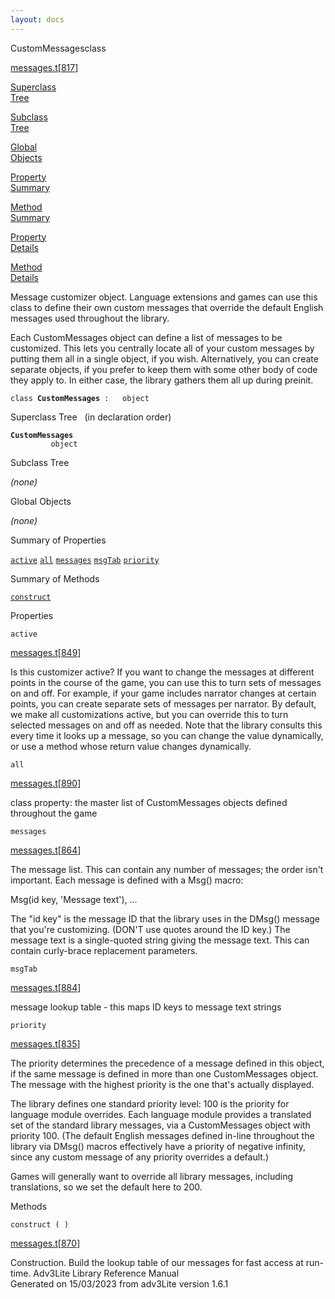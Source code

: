 ```yaml
---
layout: docs
---
```

<span class="title">CustomMessages</span><span class="type">class</span>

[messages.t](../file/messages.t.html)\[[817](../source/messages.t.html#817)\]

[Superclass  
Tree](#_SuperClassTree_)

[Subclass  
Tree](#_SubClassTree_)

[Global  
Objects](#_ObjectSummary_)

[Property  
Summary](#_PropSummary_)

[Method  
Summary](#_MethodSummary_)

[Property  
Details](#_Properties_)

[Method  
Details](#_Methods_)



Message customizer object. Language extensions and games can use this
class to define their own custom messages that override the default
English messages used throughout the library.

Each CustomMessages object can define a list of messages to be
customized. This lets you centrally locate all of your custom messages
by putting them all in a single object, if you wish. Alternatively, you
can create separate objects, if you prefer to keep them with some other
body of code they apply to. In either case, the library gathers them all
up during preinit.

`class `**`CustomMessages`**` :   object`



<span id="_SuperClassTree_"></span>



<span class="hdln">Superclass Tree</span>   (in declaration order)



**`CustomMessages`**  
`         object`  
<span id="_SubClassTree_"></span>



<span class="hdln">Subclass Tree</span>  



*(none)* <span id="_ObjectSummary_"></span>



<span class="hdln">Global Objects</span>  



*(none)* <span id="_PropSummary_"></span>



<span class="hdln">Summary of Properties</span>  



[`active`](#active) [`all`](#all) [`messages`](#messages) [`msgTab`](#msgTab) [`priority`](#priority)

<span id="_MethodSummary_"></span>



<span class="hdln">Summary of Methods</span>  



[`construct`](#construct)

<span id="_Properties_"></span>



<span class="hdln">Properties</span>  



<span id="active"></span>

`active`

[messages.t](../file/messages.t.html)\[[849](../source/messages.t.html#849)\]



Is this customizer active? If you want to change the messages at
different points in the course of the game, you can use this to turn
sets of messages on and off. For example, if your game includes narrator
changes at certain points, you can create separate sets of messages per
narrator. By default, we make all customizations active, but you can
override this to turn selected messages on and off as needed. Note that
the library consults this every time it looks up a message, so you can
change the value dynamically, or use a method whose return value changes
dynamically.



<span id="all"></span>

`all`

[messages.t](../file/messages.t.html)\[[890](../source/messages.t.html#890)\]



class property: the master list of CustomMessages objects defined
throughout the game



<span id="messages"></span>

`messages`

[messages.t](../file/messages.t.html)\[[864](../source/messages.t.html#864)\]



The message list. This can contain any number of messages; the order
isn't important. Each message is defined with a Msg() macro:

  
Msg(id key, 'Message text'), ...

The "id key" is the message ID that the library uses in the DMsg()
message that you're customizing. (DON'T use quotes around the ID key.)
The message text is a single-quoted string giving the message text. This
can contain curly-brace replacement parameters.



<span id="msgTab"></span>

`msgTab`

[messages.t](../file/messages.t.html)\[[884](../source/messages.t.html#884)\]



message lookup table - this maps ID keys to message text strings



<span id="priority"></span>

`priority`

[messages.t](../file/messages.t.html)\[[835](../source/messages.t.html#835)\]



The priority determines the precedence of a message defined in this
object, if the same message is defined in more than one CustomMessages
object. The message with the highest priority is the one that's actually
displayed.

The library defines one standard priority level: 100 is the priority for
language module overrides. Each language module provides a translated
set of the standard library messages, via a CustomMessages object with
priority 100. (The default English messages defined in-line throughout
the library via DMsg() macros effectively have a priority of negative
infinity, since any custom message of any priority overrides a default.)

Games will generally want to override all library messages, including
translations, so we set the default here to 200.



<span id="_Methods_"></span>



<span class="hdln">Methods</span>  



<span id="construct"></span>

`construct ( )`

[messages.t](../file/messages.t.html)\[[870](../source/messages.t.html#870)\]



Construction. Build the lookup table of our messages for fast access at
run-time.
Adv3Lite Library Reference Manual  
Generated on 15/03/2023 from adv3Lite version 1.6.1


